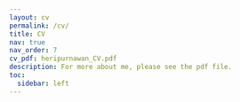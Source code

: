 ```yaml
---
layout: cv
permalink: /cv/
title: CV
nav: true
nav_order: 7
cv_pdf: heripurnawan_CV.pdf 
description: For more about me, please see the pdf file.
toc:
  sidebar: left
---
```

